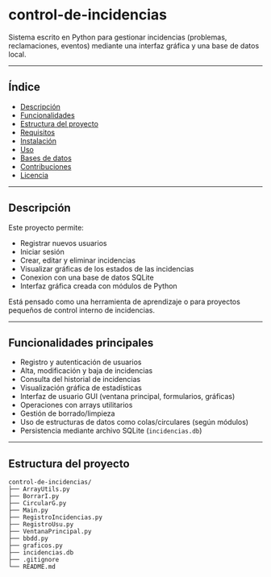 # control-de-incidencias


Sistema escrito en Python para gestionar incidencias (problemas, reclamaciones, eventos) mediante una interfaz gráfica y una base de datos local.

---

## Índice

- [Descripción](#descripción)  
- [Funcionalidades](#funcionalidades)  
- [Estructura del proyecto](#estructura-del-proyecto)  
- [Requisitos](#requisitos)  
- [Instalación](#instalación)  
- [Uso](#uso)  
- [Bases de datos](#bases-de-datos)  
- [Contribuciones](#contribuciones)  
- [Licencia](#licencia)  

---

## Descripción

Este proyecto permite:

- Registrar nuevos usuarios  
- Iniciar sesión  
- Crear, editar y eliminar incidencias  
- Visualizar gráficas de los estados de las incidencias  
- Conexion con una base de datos SQLite  
- Interfaz gráfica creada con módulos de Python  

Está pensado como una herramienta de aprendizaje o para proyectos pequeños de control interno de incidencias.

---

## Funcionalidades principales

- Registro y autenticación de usuarios  
- Alta, modificación y baja de incidencias  
- Consulta del historial de incidencias  
- Visualización gráfica de estadísticas  
- Interfaz de usuario GUI (ventana principal, formularios, gráficas)  
- Operaciones con arrays utilitarios  
- Gestión de borrado/limpieza  
- Uso de estructuras de datos como colas/circulares (según módulos)  
- Persistencia mediante archivo SQLite (`incidencias.db`)  

---

## Estructura del proyecto

```text
control-de-incidencias/
├── ArrayUtils.py
├── BorrarI.py
├── CircularG.py
├── Main.py
├── RegistroIncidencias.py
├── RegistroUsu.py
├── VentanaPrincipal.py
├── bbdd.py
├── graficos.py
├── incidencias.db
├── .gitignore
└── README.md
